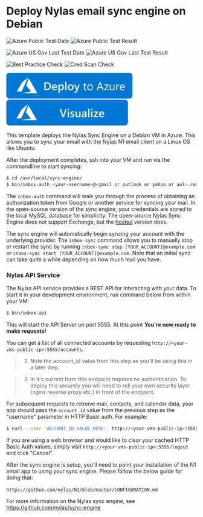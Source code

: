 # Deploy Nylas email sync engine on Debian

![Azure Public Test Date](https://azurequickstartsservice.blob.core.windows.net/badges/nylas-email-sync-engine/PublicLastTestDate.svg)
![Azure Public Test Result](https://azurequickstartsservice.blob.core.windows.net/badges/nylas-email-sync-engine/PublicDeployment.svg)

![Azure US Gov Last Test Date](https://azurequickstartsservice.blob.core.windows.net/badges/nylas-email-sync-engine/FairfaxLastTestDate.svg)
![Azure US Gov Last Test Result](https://azurequickstartsservice.blob.core.windows.net/badges/nylas-email-sync-engine/FairfaxDeployment.svg)

![Best Practice Check](https://azurequickstartsservice.blob.core.windows.net/badges/nylas-email-sync-engine/BestPracticeResult.svg)
![Cred Scan Check](https://azurequickstartsservice.blob.core.windows.net/badges/nylas-email-sync-engine/CredScanResult.svg)

[![Deploy To Azure](https://raw.githubusercontent.com/Azure/azure-quickstart-templates/master/1-CONTRIBUTION-GUIDE/images/deploytoazure.svg?sanitize=true)]("https://portal.azure.com/#create/Microsoft.Template/uri/https%3A%2F%2Fraw.githubusercontent.com%2FAzure%2Fazure-quickstart-templates%2Fmaster%2Fnylas-email-sync-engine%2Fazuredeploy.json")  [![Visualize](https://raw.githubusercontent.com/Azure/azure-quickstart-templates/master/1-CONTRIBUTION-GUIDE/images/visualizebutton.svg?sanitize=true)]("http://armviz.io/#/?load=https%3A%2F%2Fraw.githubusercontent.com%2FAzure%2Fazure-quickstart-templates%2Fmaster%2Fnylas-email-sync-engine%2Fazuredeploy.json")
    


    


This template deploys the Nylas Sync Engine on a Debian VM in Azure. This allows you to sync your email with the Nylas N1 email client on a Linux OS like Ubuntu.

After the deployment completes, ssh into your VM and run via the commandline to start syncing:

```bash
$ cd /usr/local/sync-engine/
$ bin/inbox-auth <your-username>@<gmail or outlook or yahoo or aol>.com
```

The `inbox-auth` command will walk you through the process of obtaining an authorization token from Google or another service for syncing your mail. In the open-source version of the sync engine, your credentials are stored to the local MySQL database for simplicity. The open-source Nylas Sync Engine does not support Exchange, but the [hosted](https://www.nylas.com) version does.

The sync engine will automatically begin syncing your account with the underlying provider. The `inbox-sync` command allows you to manually stop or restart the sync by running `inbox-sync stop [YOUR_ACCOUNT]@example.com` or `inbox-sync start [YOUR_ACCOUNT]@example.com`. Note that an initial sync can take quite a while depending on how much mail you have.

### Nylas API Service

The Nylas API service provides a REST API for interacting with your data. To start it in your development environment, run command below from within your VM:

```bash
$ bin/inbox-api
```

This will start the API Server on port 5555. At this point **You're now ready to make requests!**

You can get a list of all connected accounts by requesting `http://<your-vms-public-ip>:5555/accounts`.

>1. Note the account_id value from this step as you'll be using this in a later step.

>2.  In it's current form this endpoint requires no authentication. To deploy this securely you will need to roll your own security layer (nginx reverse proxy etc.) in front of the endpoint.

For subsequent requests to retreive mail, contacts, and calendar data, your app should pass the `account_id` value from the previous step as the "username" parameter in HTTP Basic auth. For example:

```bash
$ curl --user 'ACCOUNT_ID_VALUE_HERE:' http://<your-vms-public-ip>:5555/threads
```

If you are using a web browser and would like to clear your cached HTTP Basic Auth values, simply visit `http://<your-vms-public-ip>:5555/logout` and click "Cancel".

After the sync engine is setup, you'll need to point your installation of the N1 email app to using your sync engine. Please follow the below guide for doing that:

`https://github.com/nylas/N1/blob/master/CONFIGURATION.md`

For more information on the Nylas sync engine, see https://github.com/nylas/sync-engine

